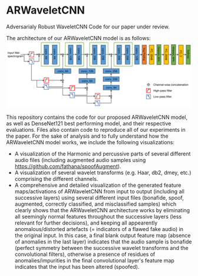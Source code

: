 # ARWaveletCNN
Adversarialy Robust WaveletCNN Code for our paper under review.

The architecture of our ARWaveletCNN model is as follows:
![](ARWaveletCNN.png)

This repository contains the code for our proposed ARWaveletCNN model, as well as DenseNet121 best performing model, and their respective evaluations. Files also contain code to reproduce all of our experiments in the paper.
For the sake of analysis and to fully understand how the ARWaveletCNN model works, we include the following visualizations:
  - A visualization of the Harmonic and percussive parts of several different audio files (including augmented audio samples using https://github.com/fathana/spoofAugment).
  - A visualization of several wavelet transforms (e.g. Haar, db2, dmey, etc.) comprising the different channels.
  - A comprehensive and detailed visualization of the generated feature maps/activations of ARWaveletCNN from input to output (including all successive layers) using several different input files (bonafide, spoof, augmented, correctly classified, and misclassified samples) which clearly shows that the ARWaveletCNN architecture works by eliminating all seemingly normal features throughout the successive layers (less relevant for further decisions), and keeping all appearently anomalous/distorted artefacts (= indicators of a flawed fake audio) in the original input. In this case, a final blank output feature map (absence of anomalies in the last layer) indicates that the audio sample is bonafide (perfect symmetry between the successive wavelet transforms and the convolutional filters), otherwise a presence of residues of anomalies/impurities in the final convolutional layer's feature map indicates that the input has been altered (spoofed).
